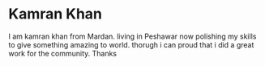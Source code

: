 # Kamran Khan
I am kamran khan from Mardan. living in Peshawar now polishing my skills to give something amazing to world. thorugh i can proud that i did a great work for the community.
Thanks
